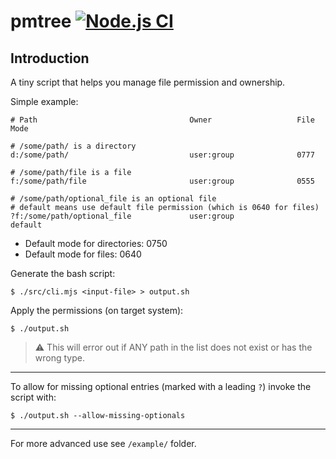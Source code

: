 # pmtree [![Node.js CI](https://github.com/anio-sh/pmtree/actions/workflows/test.yaml/badge.svg)](https://github.com/anio-sh/pmtree/actions/workflows/test.yaml)

## Introduction

A tiny script that helps you manage file permission and ownership.

Simple example:

```
# Path									Owner					File Mode

# /some/path/ is a directory
d:/some/path/							user:group				0777

# /some/path/file is a file
f:/some/path/file						user:group				0555

# /some/path/optional_file is an optional file
# default means use default file permission (which is 0640 for files)
?f:/some/path/optional_file				user:group				default
```

* Default mode for directories: 0750
* Default mode for files: 0640

Generate the bash script:

`$ ./src/cli.mjs <input-file> > output.sh`

Apply the permissions (on target system):

`$ ./output.sh `

> ⚠️  This will error out if ANY path in the list does not exist or has the wrong type.

---

To allow for missing optional entries (marked with a leading `?`) invoke the script with:

`$ ./output.sh --allow-missing-optionals`

---

For more advanced use see `/example/` folder.
